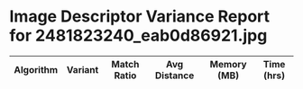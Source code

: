 # Image Descriptor Variance Report for 2481823240_eab0d86921.jpg

| Algorithm | Variant | Match Ratio | Avg Distance | Memory (MB) | Time (hrs) |
|---|---|---|---|---|---|
